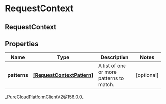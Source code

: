 # RequestContext

## RequestContext

## Properties

|Name | Type | Description | Notes|
|------------ | ------------- | ------------- | -------------|
| **patterns** | [**[RequestContextPattern]**](RequestContextPattern) | A list of one or more patterns to match. | [optional] |



_PureCloudPlatformClientV2@156.0.0_
